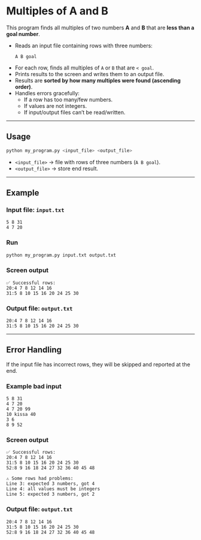 # Multiples of A and B

This program finds all multiples of two numbers **A** and **B** that are **less than a goal number**.  

- Reads an input file containing rows with three numbers:  
  ```
  A B goal
  ```
- For each row, finds all multiples of `A` or `B` that are `< goal`.  
- Prints results to the screen and writes them to an output file.  
- Results are **sorted by how many multiples were found (ascending order)**.  
- Handles errors gracefully:  
  - If a row has too many/few numbers.  
  - If values are not integers.  
  - If input/output files can’t be read/written.  

---

## Usage

```bash
python my_program.py <input_file> <output_file>
```

- `<input_file>` → file with rows of three numbers (`A B goal`).
- `<output_file>` → store end result.

---

## Example

### Input file: `input.txt`
```
5 8 31
4 7 20
```

### Run
```bash
python my_program.py input.txt output.txt
```

### Screen output
```
✅ Successful rows:
20:4 7 8 12 14 16
31:5 8 10 15 16 20 24 25 30
```

### Output file: `output.txt`
```
20:4 7 8 12 14 16
31:5 8 10 15 16 20 24 25 30
```

---

## Error Handling

If the input file has incorrect rows, they will be skipped and reported at the end.  

### Example bad input
```
5 8 31
4 7 20
4 7 20 99
10 kissa 40
3 6 
8 9 52
```

### Screen output
```
✅ Successful rows:
20:4 7 8 12 14 16
31:5 8 10 15 16 20 24 25 30
52:8 9 16 18 24 27 32 36 40 45 48

⚠ Some rows had problems:
Line 3: expected 3 numbers, got 4
Line 4: all values must be integers
Line 5: expected 3 numbers, got 2
```

### Output file: `output.txt`
```
20:4 7 8 12 14 16
31:5 8 10 15 16 20 24 25 30
52:8 9 16 18 24 27 32 36 40 45 48
```


